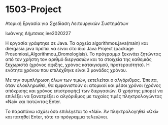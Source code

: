 # 1503-Project
Ατομική Εργασία για Σχεδίαση Λειτουργικών Συστημάτων

Ιωάννης Δήμτσιας iee2020227

Η εργασία γράφτηκε σε Java. Τα αρχεία algorithmos.java(main) και diergasia.java πρέπει να είναι στο ίδιο Java Project (package Prosomiosi_Algorithmou_Dromologisis).
Το πρόγραμμα ξεκινάει ζητώντας από τον χρήστη τον αριθμό διεργασιών και τα στοιχεία της καθεμιάς ξεχωριστά (χρόνος άφιξης, χρόνος καταιγισμού, προτεραιότητα).
Η ενότητα χρόνου που επιλέχθηκε είναι 3 μονάδες χρόνου.

Με την συμπλήρωση όλων των τιμών, εκτελείται ο αλγόριθμος. Έπειτα, όταν ολοκληρωθεί, θα εμφανιστούν οι ατομικοί και μέσοι χρόνοι (χρόνος απόκρισης και χρόνος επιστροφής) των διεργασιών. Ο χρήστης μπορεί να επιλέξει να ξανατρέξει ο αλγόριθμος με τυχαίες τιμές πληκτρολογώντας «Nai» και πατώντας Enter.

Το παραπάνω ισχύει όσο επιλέγεται το «Nai». Άν πληκτρολογηθεί «Oxi» και πατηθεί Enter, τότε το πρόγραμμα τελειώνει.
